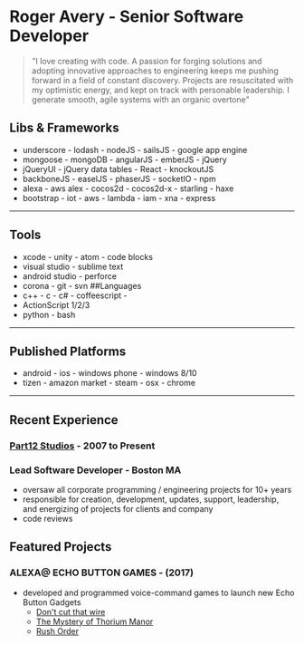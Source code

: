 # Roger Avery - Senior Software Developer
> "I love creating with code. A passion for forging solutions and adopting innovative approaches to engineering keeps me pushing forward in a field of constant discovery. Projects are resuscitated with my optimistic energy, and kept on track with personable leadership. I generate smooth, agile systems with an organic overtone"
## Libs & Frameworks
- underscore - lodash - nodeJS - sailsJS - google app engine
- mongoose - mongoDB - angularJS - emberJS - jQuery
- jQueryUI - jQuery data tables - React - knockoutJS
- backboneJS - easelJS - phaserJS - socketIO - npm
- alexa - aws alex - cocos2d - cocos2d-x - starling - haxe
- bootstrap - iot - aws - lambda - iam - xna - express
---
## Tools
- xcode - unity - atom - code blocks
- visual studio - sublime text
- android studio - perforce
- corona - git - svn
##Languages
- c++ - c - c# - coffeescript - 
- ActionScript 1/2/3
- python - bash
---
## Published Platforms
- android - ios - windows phone - windows 8/10
- tizen - amazon market - steam - osx - chrome
---
## Recent Experience
### [Part12 Studios](http://part12studios.com) - 2007 to Present
### Lead Software Developer - Boston MA
- oversaw all corporate programming / engineering projects for 10+ years
- responsible for creation, development, updates, support, leadership, and energizing of projects for clients and company
- code reviews
## Featured Projects
### ALEXA@ ECHO BUTTON GAMES - (2017)
- developed and programmed voice-command games to launch new Echo Button Gadgets
	- [Don't cut that wire](https://www.amazon.com/Amazon-Dont-Cut-That-Wire/dp/B077YBZ3NQ)
	- [The Mystery of Thorium Manor](https://www.amazon.com/The-Mystery-of-Thorium-Manor/dp/B079Z31GMS/ref=sr_1_1?s=digital-skills&ie=UTF8&qid=1527809672&sr=1-1&keywords=thorium+manor&dpID=71VMvBJGe8L&preST=_SY300_QL70_&dpSrc=srch)
	- [Rush Order](https://www.amazon.com/Amazon-Rush-Order/dp/B077Y94T55)
